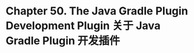 Chapter 50. The Java Gradle Plugin Development Plugin 关于 Java Gradle Plugin 开发插件
===================

 